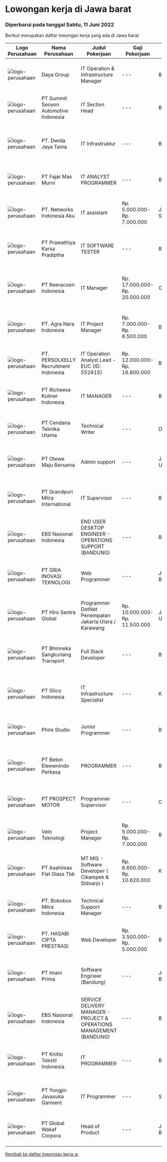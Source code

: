 
  # Lowongan kerja di Jawa barat

  ### Diperbarui pada tanggal Sabtu, 11 Juni 2022

  Berikut merupakan daftar lowongan kerja yang ada di Jawa barat

  |Logo Perusahaan | Nama Perusahaan | Judul Pekerjaan | Gaji Pekerjaan | Lokasi | Deskripsi | Tanggal diunggah | Pranala |
  | -------------- | --------------- | --------------- | --------- | --------- | -------------- | ------- | ----------- |
  |![logo-perusahaan](https://image-service-cdn.seek.com.au/11d1feaaca86a03829ce5fcb031012cc1c947e39/ee4dce1061f3f616224767ad58cb2fc751b8d2dc)|Daya Group|IT Operation & Infrastructure Manager|---|Bandung|Deskripsi Pekerjaan : Bertanggung jawab dalam aktifitas operasional IT sehari-hari Memastikan kepuasan user dan SLA terpenuhi Melakukan analisa...|Jumat, 10 Juni 2022|https://www.jobstreet.co.id/id/job/it-operation-infrastructure-manager-3914464?token=0~09954800-b50e-490a-870f-a4a55fb28ec0&sectionRank=1&jobId=jobstreet-id-job-3914464|
|![logo-perusahaan](https://image-service-cdn.seek.com.au/3cfdb92aa11c4b30fd2224e5d51ee40e9c281d9c/ee4dce1061f3f616224767ad58cb2fc751b8d2dc)|PT Summit Seoyon Automotive Indonesia|IT Section Head|---|Bekasi|Candidate should hold Bachelor Degree in Information Technology or similar major English is a must At least 3 years experience in Supervising team in...|Jumat, 10 Juni 2022|https://www.jobstreet.co.id/id/job/it-section-head-3914686?token=0~09954800-b50e-490a-870f-a4a55fb28ec0&sectionRank=2&jobId=jobstreet-id-job-3914686|
|![logo-perusahaan](https://image-service-cdn.seek.com.au/3b249129cbba29bd9f3d394682232c03bd705008/ee4dce1061f3f616224767ad58cb2fc751b8d2dc)|PT. Dwida Jaya Tama|IT Infrastruktur|---|Bogor|Tugas &amp; tanggung jawab : Mengatasi persoalan yang berkaitan dengan masalah hardware &amp; software Memperbaharui dan memperbaiki segala macam...|Jumat, 10 Juni 2022|https://www.jobstreet.co.id/id/job/it-infrastruktur-3914395?token=0~09954800-b50e-490a-870f-a4a55fb28ec0&sectionRank=3&jobId=jobstreet-id-job-3914395|
|![logo-perusahaan](https://image-service-cdn.seek.com.au/da4c9f7c157e941d2394c593812396125f5748bf/ee4dce1061f3f616224767ad58cb2fc751b8d2dc)|PT Fajar Mas Murni|IT ANALYST PROGRAMMER|---|Bekasi|Deskripsi PekerjaanKUALIFIKASI : Pendidikan minimal S1 ilmu komputer/Teknologi Informasi atau setara. Pengalaman minimal 2 tahun di bidang yang sama...|Jumat, 10 Juni 2022|https://www.jobstreet.co.id/id/job/it-analyst-programmer-3914458?token=0~09954800-b50e-490a-870f-a4a55fb28ec0&sectionRank=4&jobId=jobstreet-id-job-3914458|
|![logo-perusahaan](https://image-service-cdn.seek.com.au/44156515d11edae7706b3a264a9d70af9028d819/ee4dce1061f3f616224767ad58cb2fc751b8d2dc)|PT. Networks Indonesia Aku|IT assistant|Rp. 5.000.000-Rp. 7.000.000|Jakarta Selatan|Job description &amp; Responsitibility: Candidate must possess at least a Bachelor's Degree, Computer Science/Information Technology or equivalent....|Rabu, 08 Juni 2022|https://www.jobstreet.co.id/id/job/it-assistant-3911186?token=0~09954800-b50e-490a-870f-a4a55fb28ec0&sectionRank=5&jobId=jobstreet-id-job-3911186|
|![logo-perusahaan](https://image-service-cdn.seek.com.au/25f275779d2d36a25f086ac9b1c5b5be868683f6/ee4dce1061f3f616224767ad58cb2fc751b8d2dc)|PT Prawathiya Karsa Pradiptha|IT SOFTWARE TESTER|---|Bekasi|Candidate must be at least Diploma Degree or Bachelor Degree (Computer Science, Information Technology, Information Management) Fresh graduate are...|Jumat, 10 Juni 2022|https://www.jobstreet.co.id/id/job/it-software-tester-3915590?token=0~09954800-b50e-490a-870f-a4a55fb28ec0&sectionRank=6&jobId=jobstreet-id-job-3915590|
|![logo-perusahaan](https://image-service-cdn.seek.com.au/d33bd8dd71322db8ea58cab3a99c9a2f44aec216/ee4dce1061f3f616224767ad58cb2fc751b8d2dc)|PT Reeracoen Indonesia|IT Manager|Rp. 17.000.000-Rp. 20.000.000|Cikarang|IT MANAGER (CIKARANG) [51239]COMPANY CATEGORY: Japanese Automotive ManufacturingJOB SUMMARY: To resolve all types of mail, network hardware, and...|Rabu, 08 Juni 2022|https://www.jobstreet.co.id/id/job/it-manager-3911782?token=0~09954800-b50e-490a-870f-a4a55fb28ec0&sectionRank=7&jobId=jobstreet-id-job-3911782|
|![logo-perusahaan](https://image-service-cdn.seek.com.au/1ce8ffe018be2d0041b2d78b41fa7fed1ffbb50a/ee4dce1061f3f616224767ad58cb2fc751b8d2dc)|PT. Agra Nara Indonesia|IT Project Manager|Rp. 7.000.000-Rp. 8.500.000|Bandung|Deskripsi Pekerjaan : Melakukan seluruh kegiatan project management yaitu memulai project, merencanakan proyek, pengembangan/pelaksanaan proyek,...|Jumat, 10 Juni 2022|https://www.jobstreet.co.id/id/job/it-project-manager-3915080?token=0~09954800-b50e-490a-870f-a4a55fb28ec0&sectionRank=8&jobId=jobstreet-id-job-3915080|
|![logo-perusahaan](https://image-service-cdn.seek.com.au/a778cc2d537d275f0abc3d64068f14c4c640057e/ee4dce1061f3f616224767ad58cb2fc751b8d2dc)|PT. PERSOLKELLY Recruitment Indonesia|IT Operation Analyst Lead - EUC (ID: 552615)|Rp. 12.000.000-Rp. 16.800.000|Bandung|PERSOLKELLY is one of the largest recruitment firms in Asia Pacific providing clients with comprehensive end-to-end workforce solutions, enabling us...|Jumat, 10 Juni 2022|https://www.jobstreet.co.id/id/job/it-operation-analyst-lead-euc-id%3A-552615-3915633?token=0~09954800-b50e-490a-870f-a4a55fb28ec0&sectionRank=9&jobId=jobstreet-id-job-3915633|
|![logo-perusahaan](https://image-service-cdn.seek.com.au/10619a0613d891b7099745c7984e0ec908cf9aed/ee4dce1061f3f616224767ad58cb2fc751b8d2dc)|PT Richeese Kuliner Indonesia|IT MANAGER|---|Bandung|Job Description : Determining strategies, planning, organizing, directing, monitoring, and evaluating activities for developing information and...|Rabu, 08 Juni 2022|https://www.jobstreet.co.id/id/job/it-manager-3911800?token=0~09954800-b50e-490a-870f-a4a55fb28ec0&sectionRank=10&jobId=jobstreet-id-job-3911800|
|![logo-perusahaan](https://image-service-cdn.seek.com.au/05c36b815efa305435d2db77e0e4e4efdb0c5e8f/ee4dce1061f3f616224767ad58cb2fc751b8d2dc)|PT Cendana Teknika Utama|Technical Writer|---|Depok|Requirements : Lulusan D4 / S1 Teknik Informatika / Ilmu Komputer / Sistem Informasi atau jurusan terkait bidang IT Memiliki pengalaman sebagai...|Kamis, 09 Juni 2022|https://www.jobstreet.co.id/id/job/technical-writer-3902701?token=0~09954800-b50e-490a-870f-a4a55fb28ec0&sectionRank=11&jobId=jobstreet-id-job-3902701|
|![logo-perusahaan](https://image-service-cdn.seek.com.au/3d9199c020a456987e01115983f3e4dbe705dc31/ee4dce1061f3f616224767ad58cb2fc751b8d2dc)|PT Otewe Maju Bersama|Admin support|---|Jakarta Utara|Job description Melakukan tugas administrasi (rekap data, membuat laporan, filling dokumen, dll) Membuat laporan harian dan bulanan Membuat sistem...|Kamis, 09 Juni 2022|https://www.jobstreet.co.id/id/job/admin-support-3913809?token=0~09954800-b50e-490a-870f-a4a55fb28ec0&sectionRank=12&jobId=jobstreet-id-job-3913809|
|![logo-perusahaan](https://image-service-cdn.seek.com.au/0f49f69b9eeec35e9ac63484213bed0ac57029ce/ee4dce1061f3f616224767ad58cb2fc751b8d2dc)|PT Grandpuri Mitra International|IT Supervisor|---|Bekasi|JOB DESCRIPTION SUPERVISOR SISTEM TEKNOLOGI INFORMASIURAIAN JABATAN 1.  IDENTITAS JABATAN  Sebutan Jabatan : Supervisor Sistem Teknologi Informasi...|Senin, 06 Juni 2022|https://www.jobstreet.co.id/id/job/it-supervisor-3907635?token=0~09954800-b50e-490a-870f-a4a55fb28ec0&sectionRank=13&jobId=jobstreet-id-job-3907635|
|![logo-perusahaan](https://image-service-cdn.seek.com.au/b7dd3f2121c6cae8db435e5af159b7161d3c2b96/ee4dce1061f3f616224767ad58cb2fc751b8d2dc)|EBS Nasional Indonesia|END USER DESKTOP ENGINEER - OPERATIONS SUPPORT (BANDUNG)|---|Bandung|One of our clients - a multinational information technology company, is looking for End User Desktop Engineer (Operations Support) for their Indonesia...|Jumat, 10 Juni 2022|https://www.jobstreet.co.id/id/job/end-user-desktop-engineer-operations-support-bandung-3914514?token=0~09954800-b50e-490a-870f-a4a55fb28ec0&sectionRank=14&jobId=jobstreet-id-job-3914514|
|![logo-perusahaan](https://image-service-cdn.seek.com.au/452cc757f6411b1eba57513abfc33733b90424a8/ee4dce1061f3f616224767ad58cb2fc751b8d2dc)|PT GRIA INOVASI TEKNOLOGI|Web Programmer|---|Jawa Barat|Persyaratan pekerjaan: Menguasai Java Spring Framework, VueJs, DHTML, JavaScript, JQuery, AngularJs, NodeJs, ReactJs Menguasai PHP Framework, Laravel,...|Kamis, 09 Juni 2022|https://www.jobstreet.co.id/id/job/web-programmer-3895948?token=0~09954800-b50e-490a-870f-a4a55fb28ec0&sectionRank=15&jobId=jobstreet-id-job-3895948|
|![logo-perusahaan](https://image-service-cdn.seek.com.au/791bea0d09cb805f343f074a83c89fe193cf7ec9/ee4dce1061f3f616224767ad58cb2fc751b8d2dc)|PT Hiro Sentra Global|Programmer DotNet Penempatan Jakarta Utara / Karawang|Rp. 10.000.000-Rp. 11.500.000|Jakarta Utara|Kandidat harus memiliki setidaknya Diploma di Teknik (Elektro), Teknik (Komputer/Telekomunikasi), Ilmu Komputer/Teknologi Informasi atau setara....|Kamis, 09 Juni 2022|https://www.jobstreet.co.id/id/job/programmer-dotnet-penempatan-jakarta-utara-karawang-3903295?token=0~09954800-b50e-490a-870f-a4a55fb28ec0&sectionRank=16&jobId=jobstreet-id-job-3903295|
|![logo-perusahaan](https://image-service-cdn.seek.com.au/09a68e5e1e665875f071a01eb1a49f8fb072a520/ee4dce1061f3f616224767ad58cb2fc751b8d2dc)|PT Bhinneka Sangkuriang Transport|Full Stack Developer|---|Bandung|Kualifikasi : Minimum S1 Ilmu Komputer/ Sistem Informasi/ Teknik Informatika/ Manajemen Informatika Menguasai fundamental database seperti SQL Server...|Jumat, 10 Juni 2022|https://www.jobstreet.co.id/id/job/full-stack-developer-3897455?token=0~09954800-b50e-490a-870f-a4a55fb28ec0&sectionRank=17&jobId=jobstreet-id-job-3897455|
|![logo-perusahaan](https://image-service-cdn.seek.com.au/7535125664859a4083f0f6ecf43d0360f0ccfbeb/ee4dce1061f3f616224767ad58cb2fc751b8d2dc)|PT Glico Indonesia|IT Infrastructure Specialist|---|Karawang|This position play the role to maintain and support all IT Helpdesk and Network administration to ensure IT equipments, IT infrastructure, network...|Selasa, 07 Juni 2022|https://www.jobstreet.co.id/id/job/it-infrastructure-specialist-3909411?token=0~09954800-b50e-490a-870f-a4a55fb28ec0&sectionRank=18&jobId=jobstreet-id-job-3909411|
|![logo-perusahaan](https://image-service-cdn.seek.com.au/b07d639b66aca77f1fc866685aadc5f43f1330c6/ee4dce1061f3f616224767ad58cb2fc751b8d2dc)|Phire Studio|Junior Programmer|---|Bandung|General requirements: Minimal 1 year work experience in programming (Python, nodeJS) Work location in Bandung S1/D3 Graduates in Engineering...|Jumat, 10 Juni 2022|https://www.jobstreet.co.id/id/job/junior-programmer-3914843?token=0~09954800-b50e-490a-870f-a4a55fb28ec0&sectionRank=19&jobId=jobstreet-id-job-3914843|
|![logo-perusahaan](https://image-service-cdn.seek.com.au/f875f6ece3f8be63cf0d58509272d3f3aa867293/ee4dce1061f3f616224767ad58cb2fc751b8d2dc)|PT Beton Elemenindo Perkasa|PROGRAMMER|---|Bandung|Pendidikan minimal S1 Teknik Informatika Menguasai program VB.net dan PHP / Laravel / Phyton Menguasai database SQL Berpengalaman di bidangnya minimal...|Rabu, 08 Juni 2022|https://www.jobstreet.co.id/id/job/programmer-3901096?token=0~09954800-b50e-490a-870f-a4a55fb28ec0&sectionRank=20&jobId=jobstreet-id-job-3901096|
|![logo-perusahaan](https://image-service-cdn.seek.com.au/904fdf047637a32722a09f0099cc0e906ab35f75/ee4dce1061f3f616224767ad58cb2fc751b8d2dc)|PT PROSPECT MOTOR|Programmer Supervisor|---|Cikarang|Mengupdate fitur di code dan menemukan masalah dan cara mengatasinya. Menganalisa dan mengubah sebuah hasil diskusi dengan logika program....|Kamis, 09 Juni 2022|https://www.jobstreet.co.id/id/job/programmer-supervisor-3902459?token=0~09954800-b50e-490a-870f-a4a55fb28ec0&sectionRank=21&jobId=jobstreet-id-job-3902459|
|![logo-perusahaan](https://image-service-cdn.seek.com.au/e871d3eb3609ab42799d8d5728484309a53f22f7/ee4dce1061f3f616224767ad58cb2fc751b8d2dc)|Velo Teknologi|Project Manager|Rp. 5.000.000-Rp. 7.000.000|Bandung|Velocite Technology sedang mencari Project Manajer TI yang terampil untuk bergabung dengan Tim Pengembangan TI kamiSyarat Pekerjaan• Minimal gelar...|Kamis, 09 Juni 2022|https://www.jobstreet.co.id/id/job/project-manager-3896617?token=0~09954800-b50e-490a-870f-a4a55fb28ec0&sectionRank=22&jobId=jobstreet-id-job-3896617|
|![logo-perusahaan](https://image-service-cdn.seek.com.au/eda10097a5d261d777d39493528f8c19cbdd92c8/ee4dce1061f3f616224767ad58cb2fc751b8d2dc)|PT Asahimas Flat Glass Tbk|MT MIS - Software Developer ( Cikampek & SIdoarjo )|Rp. 8.600.000-Rp. 10.620.000|Karawang|We are searching for potential candidates as a Management Trainee Software Developer in our IT Division with requirements as below:  Must have...|Jumat, 10 Juni 2022|https://www.jobstreet.co.id/id/job/mt-mis-software-developer-cikampek-sidoarjo-3914619?token=0~09954800-b50e-490a-870f-a4a55fb28ec0&sectionRank=23&jobId=jobstreet-id-job-3914619|
|![logo-perusahaan](https://image-service-cdn.seek.com.au/c83729abebd872a3fe2cd2d5d017bc2e2c471128/ee4dce1061f3f616224767ad58cb2fc751b8d2dc)|PT. Bobobox Mitra Indonesia|Technical Support Manager|---|Bandung|Things you will do: Manage and triage incidents and service request assigned to team queues in ZenDesk   Verify that all necessary requirements,...|Kamis, 09 Juni 2022|https://www.jobstreet.co.id/id/job/technical-support-manager-3914327?token=0~09954800-b50e-490a-870f-a4a55fb28ec0&sectionRank=24&jobId=jobstreet-id-job-3914327|
|![logo-perusahaan](https://image-service-cdn.seek.com.au/787b60969cc4f019198c82f17b378f435e20aa23/ee4dce1061f3f616224767ad58cb2fc751b8d2dc)|PT. HASABI CIPTA PRESTRASI|Web Developer|Rp. 3.500.000-Rp. 5.000.000|Bandung|Your focus will be helping developing application using vue.js and laravel framework, creating a code that is strong,secure, modular and...|Kamis, 09 Juni 2022|https://www.jobstreet.co.id/id/job/web-developer-3902948?token=0~09954800-b50e-490a-870f-a4a55fb28ec0&sectionRank=25&jobId=jobstreet-id-job-3902948|
|![logo-perusahaan](https://image-service-cdn.seek.com.au/5dc46a814af9302f818883cf19e938e40b120d77/ee4dce1061f3f616224767ad58cb2fc751b8d2dc)|PT Imani Prima|Software Engineer (Bandung)|---|Jawa Barat|Uraian Tugas : Mengembangkan solusi software berdasarkan spesifikasi kebutuhan Merawat, memperbaiki, meningkatkan dan memperbaharui software yang ada...|Kamis, 09 Juni 2022|https://www.jobstreet.co.id/id/job/software-engineer-bandung-3895520?token=0~09954800-b50e-490a-870f-a4a55fb28ec0&sectionRank=26&jobId=jobstreet-id-job-3895520|
|![logo-perusahaan](https://image-service-cdn.seek.com.au/8059c8494476ea51aa4db5cb0f96155f10aa16a1/ee4dce1061f3f616224767ad58cb2fc751b8d2dc)|EBS Nasional Indonesia|SERVICE DELIVERY MANAGER - PROJECT & OPERATIONS MANAGEMENT (BANDUNG)|---|Bandung|RESPONSIBLITIES·        Manage all project activities to ensure timely delivery, including identification of critical path, monitoring and driving...|Jumat, 10 Juni 2022|https://www.jobstreet.co.id/id/job/service-delivery-manager-project-operations-management-bandung-3914519?token=0~09954800-b50e-490a-870f-a4a55fb28ec0&sectionRank=27&jobId=jobstreet-id-job-3914519|
|![logo-perusahaan](https://image-service-cdn.seek.com.au/95c392ce622d6134b6173f8d6379a0068249ee50/ee4dce1061f3f616224767ad58cb2fc751b8d2dc)|PT Knitto Tekstil Indonesia|IT PROGRAMMER|---|Bandung|Kami mencari IT Programmer: Back End Developer yang terampil dan bersemangat untuk bergabung dengan tim kamiTugas dan Tanggung Jawab: Membuat program...|Rabu, 08 Juni 2022|https://www.jobstreet.co.id/id/job/it-programmer-3894602?token=0~09954800-b50e-490a-870f-a4a55fb28ec0&sectionRank=28&jobId=jobstreet-id-job-3894602|
|![logo-perusahaan](https://image-service-cdn.seek.com.au/628f95925f6c733e0ac30319166ab58f112592f1/ee4dce1061f3f616224767ad58cb2fc751b8d2dc)|PT Yongjin Javasuka Garment|IT Programmer|---|Sukabumi|Maximum 35 years old Education Diploma/Bachelor of Computer Science/Information Technology Minimum 3 years experience as a programmer Mastering the...|Rabu, 08 Juni 2022|https://www.jobstreet.co.id/id/job/it-programmer-3900736?token=0~09954800-b50e-490a-870f-a4a55fb28ec0&sectionRank=29&jobId=jobstreet-id-job-3900736|
|![logo-perusahaan](https://image-service-cdn.seek.com.au/bc73d21c5253be9f5977060de12654dafb730977/ee4dce1061f3f616224767ad58cb2fc751b8d2dc)|PT Global Wakaf Corpora|Head of Product|---|Jawa Barat|Job ResponsibilityResponsible for gathering information about a product to be launched by the company through data analysis, market research, and...|Jumat, 10 Juni 2022|https://www.jobstreet.co.id/id/job/head-of-product-3914793?token=0~09954800-b50e-490a-870f-a4a55fb28ec0&sectionRank=30&jobId=jobstreet-id-job-3914793|


  [Kembali ke daftar lowongan kerja 🔙](../README.md#daftar-lowongan-kerja)
  